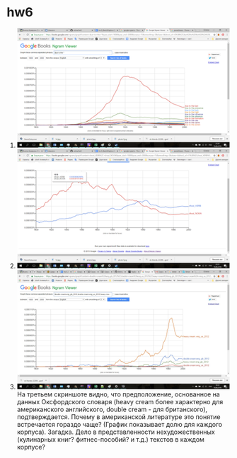 # hw6
1) ![](https://github.com/subna/hw6/blob/master/ngrams11.png)
2) ![](https://github.com/subna/hw6/blob/master/ngrams22.png)
3) ![](https://github.com/subna/hw6/blob/master/ngrams3.jpg)
На третьем скриншоте видно, что предположение, основанное на данных Оксфордского словаря (heavy cream более характерно для американского английского, double cream - для британского), подтверждается. Почему в американской литературе это понятие встречается гораздо чаще? (График показывает долю для каждого корпуса). Загадка. Дело в представленности нехудожественных (кулинарных книг? фитнес-пособий? и т.д.) текстов в каждом корпусе?
